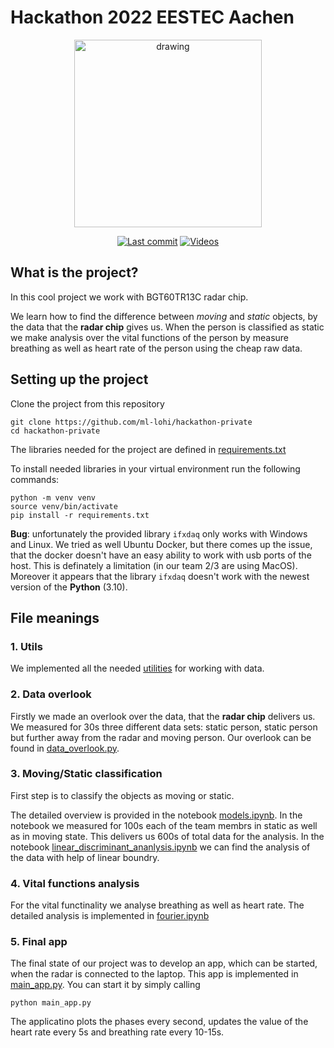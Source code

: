 # Hackathon 2022 EESTEC Aachen

<p align="center">
<img src="recordings/image.png" alt="drawing" width="300"/>
</p>
<p align="center">
<a href="#"><img alt="Last commit" src="https://img.shields.io/github/last-commit/ml-lohi/hackathon-private/main?color=green&style=flat"></a>
<a href="#"><img alt="Videos" src="https://img.shields.io/github/contributors/ml-lohi/hackathon-private?color=blue&style=flat"></a>
</p>


## What is the project?

In this cool project we work with BGT60TR13C radar chip.

We learn how to find the difference between *moving* and *static* objects, by the data that the **radar chip** gives us. When the person is classified as static we make analysis over the vital functions of the person by measure breathing as well as heart rate of the person using the cheap raw data.

## Setting up the project

Clone the project from this repository

    git clone https://github.com/ml-lohi/hackathon-private
    cd hackathon-private

The libraries needed for the project are defined in [requirements.txt](https://github.com/ml-lohi/hackathon-private/blob/main/requirements.txt)

To install needed libraries in your virtual environment run the following commands:

    python -m venv venv
    source venv/bin/activate
    pip install -r requirements.txt

**Bug**: unfortunately the provided library `ifxdaq` only works with Windows and Linux. We tried as well Ubuntu Docker, but there comes up the issue, that the docker doesn't have an easy ability to work with usb ports of the host. This is definately a limitation (in our team 2/3 are using MacOS). Moreover it appears that the library `ifxdaq` doesn't work with the newest version of the **Python** (3.10).

## File meanings

### 1. Utils

We implemented all the needed [utilities](https://github.com/ml-lohi/hackathon-private/blob/main/utils) for working with data. 

### 2. Data overlook

Firstly we made an overlook over the data, that the **radar chip** delivers us. We measured for 30s three different data sets: static person, static person but further away from the radar and moving person. Our overlook can be found in [data_overlook.py](https://github.com/ml-lohi/hackathon-private/blob/main/data_overlook.ipynb).

### 3. Moving/Static classification
First step is to classify the objects as moving or static. 

The detailed overview is provided in the notebook [models.ipynb](https://github.com/ml-lohi/hackathon-private/blob/main/models.ipynb). In the notebook we measured for 100s each of the team membrs in static as well as in moving state. This delivers us 600s of total data for the analysis. In the notebook [linear_discriminant_ananlysis.ipynb](https://github.com/ml-lohi/hackathon-private/blob/main/linear_discriminant_ananlysis.ipynb) we can find the analysis of the data with help of linear boundry.

### 4. Vital functions analysis
For the vital functinality we analyse breathing as well as heart rate. The detailed analysis is implemented in [fourier.ipynb](https://github.com/ml-lohi/hackathon-private/blob/main/fourier.ipynb)

### 5. Final app

The final state of our project was to develop an app, which can be started, when the radar is connected to the laptop. This app is implemented in [main_app.py](https://github.com/ml-lohi/hackathon-private/blob/main/main_app.py). You can start it by simply calling 

    python main_app.py

The applicatino plots the phases every second, updates the value of the heart rate every 5s and breathing rate every 10-15s.